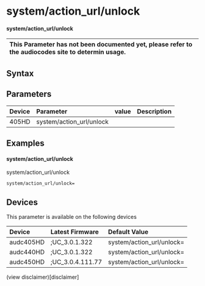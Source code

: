 ﻿---
description: system/action_url/unlock
search: false
---

# system/action_url/unlock

#### system/action_url/unlock


| This Parameter has not been documented yet, please refer to the audiocodes site to determin usage.  | 
| :--- |

## Syntax

## Parameters
|Device|Parameter|value|Description|
|:---|:---|:---|:---|
| 405HD | system/action_url/unlock |  |  |

## Examples
#### system/action_url/unlock

system/action_url/unlock

```
system/action_url/unlock=
```

## Devices
This parameter is available on the following devices

| Device | Latest Firmware | Default Value |
|:---|:---|:---|
| audc405HD | ;UC_3.0.1.322 | system/action_url/unlock= 
| audc440HD | ;UC_3.0.1.322 | system/action_url/unlock= 
| audc450HD | ;UC_3.0.4.111.77 | system/action_url/unlock= 

(view disclaimer)[disclaimer]
